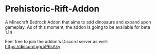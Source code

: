 # Prehistoric-Rift-Addon
A Minecraft Bedrock Addon that aims to add dinosaurs and expand upon gameplay. As of this moment, the addon is going to be available for beta 1.14

Feel free to join the addon's Discord server as well: https://discord.gg/bP6sAky
